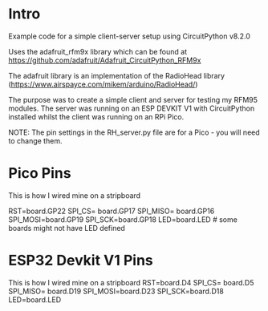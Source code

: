 # Intro #

Example code for a simple client-server setup using CircuitPython v8.2.0

Uses the adafruit_rfm9x library which can be found at https://github.com/adafruit/Adafruit_CircuitPython_RFM9x

The adafruit library is an implementation of the RadioHead library (https://www.airspayce.com/mikem/arduino/RadioHead/)

The purpose was to create a simple client and server for testing my RFM95 modules. The server was running on an ESP DEVKIT V1 with CircuitPython installed whilst the client was running on an RPi Pico.

NOTE: The pin settings in the RH_server.py file are for a Pico - you will need to change them.

# Pico Pins

This is how I wired mine on a stripboard

RST=board.GP22
SPI_CS= board.GP17
SPI_MISO= board.GP16
SPI_MOSI=board.GP19
SPI_SCK=board.GP18
LED=board.LED # some boards might not have LED defined

# ESP32 Devkit V1 Pins

This is how I wired mine on a stripboard
RST=board.D4
SPI_CS= board.D5
SPI_MISO= board.D19
SPI_MOSI=board.D23
SPI_SCK=board.D18
LED=board.LED

